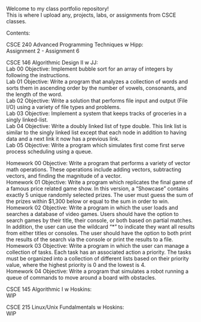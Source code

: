 






Welcome to my class portfolio repository!  
This is where I upload any, projects, labs, or assignments from CSCE classes.

Contents:

CSCE 240 Advanced Programming Techniques w Hipp:  
Assignment 2 - Assignment 6

CSCE 146 Algorithmic Design II w JJ:  
Lab 00 Objective: Implement bubble sort for an array of integers by following the instructions.  
Lab 01 Objective: Write a program that analyzes a collection of words and sorts them in ascending order by the number of vowels, consonants, and the length of the word.  
Lab 02 Objective: Write a solution that performs file input and output (File I/O) using a variety of file types and problems.  
Lab 03 Objective: Implement a system that keeps tracks of groceries in a singly linked-list.  
Lab 04 Objective: Write a doubly linked list of type double.  This link list is similar to the singly linked list except that each node in addition to having data and a next link it now has a previous link.   
Lab 05 Objective: Write a program which simulates first come first serve process scheduling using a queue.  

Homework 00 Objective: Write a program that performs a variety of vector math operations. These operations include adding vectors, subtracting vectors, and finding the magnitude of a vector.  
Homework 01 Objective: Write a program which replicates the final game of a famous price related game show. In this version, a “Showcase” contains exactly 5 unique randomly selected prizes. The user must guess the sum of the prizes within $1,300 below or equal to the sum in order to win.  
Homework 02 Objective: Write a program in which the user loads and searches a database of video games. Users should have the option to search games by their title, their console, or both based on partial matches. In addition, the user can use the wildcard “*” to indicate they want all results from either titles or consoles. The user should have the option to both print the results of the search via the console or print the results to a file.  
Homework 03 Objective: Write a program in which the user can manage a collection of tasks. Each task has an associated action a priority. The tasks must be organized into a collection of different lists based on their priority value, where the highest priority is 0 and the lowest is 4.  
Homework 04 Objective: Write a program that simulates a robot running a queue of commands to move around a board with obstacles.  

CSCE 145 Algorithmic I w Hoskins:  
WIP

CSCE 215 Linux/Unix Fundalmentals w Hoskins:  
WIP



